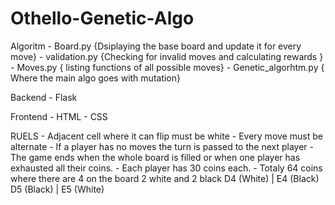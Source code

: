 # Othello-Genetic-Algo

Algoritm
    - Board.py {Dsiplaying the base board and update it for every move}
    - validation.py {Checking for invalid moves and calculating rewards }
    - Moves.py { listing functions of all possible moves}
    - Genetic_algorhtm.py { Where the main algo goes with mutation}

Backend
    - Flask

Frontend 
    - HTML
    - CSS


RUELS
    - Adjacent cell where it can flip must be white
    - Every move must be alternate
    - If a player has no moves the turn is passed to the next player
    - The game ends when the whole board is filled or when one player has exhausted all their coins.
    - Each player has 30 coins each.
    - Totaly 64 coins where there are 4 on the board 2 white and 2 black
        D4 (White) | E4 (Black)
        D5 (Black) | E5 (White)
